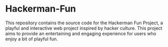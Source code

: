 # Hackerman-Fun
This repository contains the source code for the Hackerman Fun Project, a playful and interactive web project inspired by hacker culture. This project aims to provide an entertaining and engaging experience for users who enjoy a bit of playful fun.
